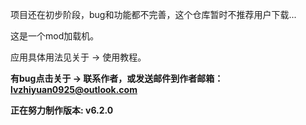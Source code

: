 项目还在初步阶段，bug和功能都不完善，这个仓库暂时不推荐用户下载...

这是一个mod加载机。

应用具体用法见关于 -> 使用教程。

**有bug点击关于 -> 联系作者，或发送邮件到作者邮箱：lvzhiyuan0925@outlook.com**

__正在努力制作版本: v6.2.0__
